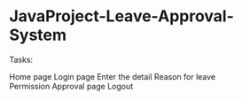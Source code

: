 # JavaProject-Leave-Approval-System

Tasks:

Home page
Login page
Enter the detail
Reason for leave	
Permission Approval page
Logout	
